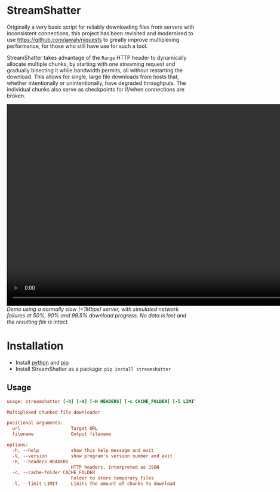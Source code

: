 # StreamShatter
Originally a very basic script for reliably downloading files from servers with inconsistent connections, this project has been revisited and modernised to use https://github.com/jawah/niquests to greatly improve multiplexing performance, for those who still have use for such a tool.

StreamShatter takes advantage of the `Range` HTTP header to dynamically allocate multiple chunks, by starting with one streaming request and gradually bisecting it while bandwidth permits, all without restarting the download. This allows for single, large file downloads from hosts that, whether intentionally or unintentionally, have degraded throughputs. The individual chunks also serve as checkpoints for if/when connections are broken.

<video width="960" height="540" muted controls src="https://mizabot.xyz/u/-KLSsIklGJ_wxOHH4xH332ACdm0F/StreamShatter_Demo_-_Made_with_Clipchamp.mp4"></video>
<i>Demo using a normally slow (&lt;1Mbps) server, with simulated network failures at 50%, 90% and 99.5% download progress. No data is lost and the resulting file is intact.</i>

# Installation
- Install [python](https://www.python.org) and [pip](https://pip.pypa.io/en/stable/)
- Install StreamShatter as a package:
`pip install streamshatter`

## Usage
```ini
usage: streamshatter [-h] [-V] [-H HEADERS] [-c CACHE_FOLDER] [-l LIMIT] url [filename]

Multiplexed chunked file downloader

positional arguments:
  url                   Target URL
  filename              Output filename

options:
  -h, --help            show this help message and exit
  -V, --version         show program's version number and exit
  -H, --headers HEADERS
                        HTTP headers, interpreted as JSON
  -c, --cache-folder CACHE_FOLDER
                        Folder to store temporary files
  -l, --limit LIMIT     Limits the amount of chunks to download
```